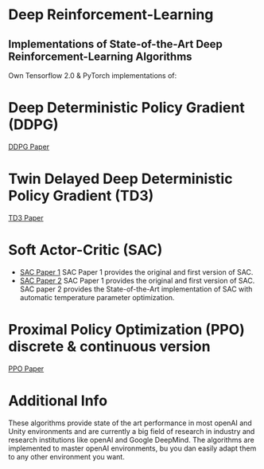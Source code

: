 # Deep Reinforcement-Learning
## Implementations of State-of-the-Art Deep Reinforcement-Learning Algorithms
 
Own Tensorflow 2.0 & PyTorch implementations of:

# Deep Deterministic Policy Gradient (DDPG)
[DDPG Paper](https://arxiv.org/abs/1509.02971)

# Twin Delayed Deep Deterministic Policy Gradient (TD3)
[TD3 Paper](https://arxiv.org/abs/1802.09477)

# Soft Actor-Critic (SAC)
- [SAC Paper 1](https://arxiv.org/abs/1801.01290)
  SAC Paper 1 provides the original and first version of SAC.
- [SAC Paper 2](https://arxiv.org/abs/1812.05905)
SAC Paper 1 provides the original and first version of SAC.
SAC paper 2 provides the State-of-the-Art implementation of SAC with automatic temperature parameter optimization.

# Proximal Policy Optimization (PPO) discrete & continuous version
[PPO Paper](https://arxiv.org/abs/1707.06347)

# Additional Info
These algorithms provide state of the art performance in most openAI and Unity environments and are currently a big field of research in industry and research institutions like openAI and Google DeepMind.
The algorithms are implemented to master openAI environments, bu you dan easily adapt them to any other environment you want.
